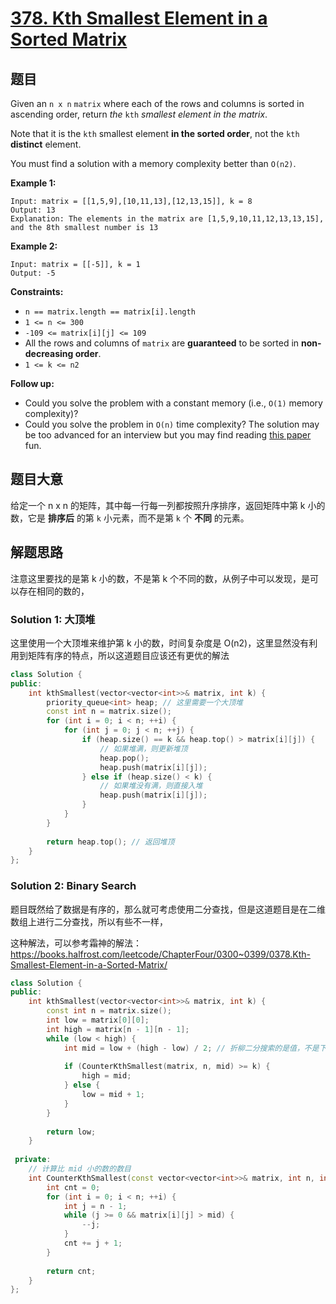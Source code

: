 # [378. Kth Smallest Element in a Sorted Matrix](https://leetcode-cn.com/problems/kth-smallest-element-in-a-sorted-matrix/)

## 题目

Given an `n x n` `matrix` where each of the rows and columns is sorted in ascending order, return *the* `kth` *smallest element in the matrix*.

Note that it is the `kth` smallest element **in the sorted order**, not the `kth` **distinct** element.

You must find a solution with a memory complexity better than `O(n2)`.

 

**Example 1:**

```
Input: matrix = [[1,5,9],[10,11,13],[12,13,15]], k = 8
Output: 13
Explanation: The elements in the matrix are [1,5,9,10,11,12,13,13,15], and the 8th smallest number is 13
```

**Example 2:**

```
Input: matrix = [[-5]], k = 1
Output: -5
```

 

**Constraints:**

- `n == matrix.length == matrix[i].length`
- `1 <= n <= 300`
- `-109 <= matrix[i][j] <= 109`
- All the rows and columns of `matrix` are **guaranteed** to be sorted in **non-decreasing order**.
- `1 <= k <= n2`

 

**Follow up:**

- Could you solve the problem with a constant memory (i.e., `O(1)` memory complexity)?
- Could you solve the problem in `O(n)` time complexity? The solution may be too advanced for an interview but you may find reading [this paper](http://www.cse.yorku.ca/~andy/pubs/X+Y.pdf) fun.

## 题目大意

给定一个 n x n 的矩阵，其中每一行每一列都按照升序排序，返回矩阵中第 k 小的数，它是 **排序后** 的第 `k` 小元素，而不是第 `k` 个 **不同** 的元素。

## 解题思路

注意这里要找的是第 k 小的数，不是第 k 个不同的数，从例子中可以发现，是可以存在相同的数的，

### Solution 1: 大顶堆

这里使用一个大顶堆来维护第 k 小的数，时间复杂度是 O(n2)，这里显然没有利用到矩阵有序的特点，所以这道题目应该还有更优的解法

````c++
class Solution {
public:
    int kthSmallest(vector<vector<int>>& matrix, int k) {
        priority_queue<int> heap; // 这里需要一个大顶堆
        const int n = matrix.size();
        for (int i = 0; i < n; ++i) {
            for (int j = 0; j < n; ++j) {
                if (heap.size() == k && heap.top() > matrix[i][j]) {
                    // 如果堆满，则更新堆顶
                    heap.pop();
                    heap.push(matrix[i][j]);
                } else if (heap.size() < k) {
                    // 如果堆没有满，则直接入堆
                    heap.push(matrix[i][j]);
                }
            }
        }
        
        return heap.top(); // 返回堆顶
    }
};
````

### Solution 2: Binary Search

题目既然给了数据是有序的，那么就可考虑使用二分查找，但是这道题目是在二维数组上进行二分查找，所以有些不一样，

这种解法，可以参考霜神的解法：https://books.halfrost.com/leetcode/ChapterFour/0300~0399/0378.Kth-Smallest-Element-in-a-Sorted-Matrix/

```c++
class Solution {
public:
    int kthSmallest(vector<vector<int>>& matrix, int k) {
        const int n = matrix.size();
        int low = matrix[0][0];
        int high = matrix[n - 1][n - 1];
        while (low < high) {
            int mid = low + (high - low) / 2; // 折柳二分搜索的是值，不是下标
            
            if (CounterKthSmallest(matrix, n, mid) >= k) {
                high = mid;
            } else {
                low = mid + 1;
            }
        }
        
        return low;
    }
    
 private:
    // 计算比 mid 小的数的数目
    int CounterKthSmallest(const vector<vector<int>>& matrix, int n, int mid) {
        int cnt = 0;
        for (int i = 0; i < n; ++i) {
            int j = n - 1;
            while (j >= 0 && matrix[i][j] > mid) {
                --j;
            }
            cnt += j + 1;
        }
        
        return cnt;
    }
};
```

